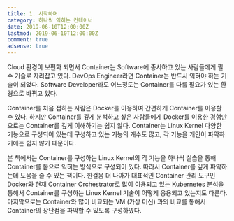 ```yaml
---
title: 1. 시작하며
category: 하나씩 익히는 컨테이너
date: 2019-06-10T12:00:00Z
lastmod: 2019-06-10T12:00:00Z
comment: true
adsense: true
---
```


Cloud 환경이 보편화 되면서 Container는 Software에 종사하고 있는 사람들에게 필수 기술로 자리잡고 있다. DevOps Engineer라면 Container는 반드시 익혀야 하는 기술이 되었다. Software Developer라도 어느정도는 Container를 다룰 필요가 있는 환경으로 바뀌고 있다.

Container를 처음 접하는 사람은 Docker를 이용하여 간편하게 Container를 이용할 수 있다. 하지만 Container를 깊게 분석하고 싶은 사람들에게 Docker를 이용한 경험만으로는 Container를 깊게 이해하기는 쉽지 않다. Container는 Linux Kernel 다양한 기능으로 구성되어 있는데 구성하고 있는 기능의 개수도 많고, 각 기능을 개인이 파악하기에는 쉽지 않기 때문이다.

본 책에서는 Container를 구성하는 Linux Kernel의 각 기능을 하나씩 실습을 통해 Container를 몸으로 익히는 방식으로 구성되어 있다. 따라서 Container를 깊게 파악하는데 도움을 줄 수 있는 책이다. 한걸음 더 나아가 대표적인 Container 관리 도구인 Docker와 현재 Container Orchestrator로 많이 이용되고 있는 Kubernetes 분석을 통해서 Container를 구성하는 Linux Kernel 기술이 어떻게 응용되고 있는지도 다룬다. 마지막으로는 Container와 많이 비교되는 VM (가상 머신) 과의 비교를 통해서 Container의 장단점을 파악할 수 있도록 구성하였다.
